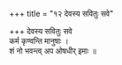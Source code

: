 +++
title = "१२ देवस्य सवितुः सवे"

+++
देवस्य सवितुः सवे  
कर्म कृण्वन्ति मानुषाः ।  
शं नो भवन्त्व् अप ओषधीर् इमाः ॥